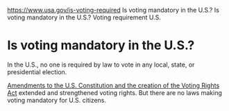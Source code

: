 

https://www.usa.gov/is-voting-required
Is voting mandatory in the U.S.?
Is voting mandatory in the U.S.?
Voting requirement U.S.

Is voting mandatory in the U.S.?
================================

In the U.S., no one is required by law to vote in any local, state, or presidential election.

[Amendments to the U.S. Constitution and the creation of the Voting Rights Act](https://www.archives.gov/news/topics/voting-rights) extended and strengthened voting rights. But there are no laws making voting mandatory for U.S. citizens.
